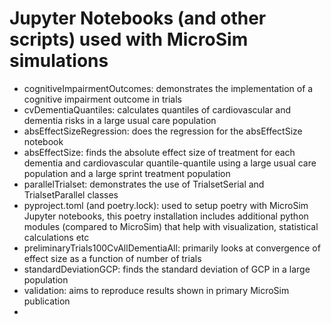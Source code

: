 # Jupyter Notebooks (and other scripts) used with MicroSim simulations

- cognitiveImpairmentOutcomes: demonstrates the implementation of a cognitive impairment outcome in trials
- cvDementiaQuantiles: calculates quantiles of cardiovascular and dementia risks in a large usual care population
- absEffectSizeRegression: does the regression for the absEffectSize notebook
- absEffectSize: finds the absolute effect size of treatment for each dementia and cardiovascular quantile-quantile 
		 using a large usual care population and a large sprint treatment population
- parallelTrialset: demonstrates the use of TrialsetSerial and TrialsetParallel classes
- pyproject.toml (and poetry.lock): used to setup poetry with MicroSim Jupyter notebooks, this poetry installation
				    includes additional python modules (compared to MicroSim) that help
				    with visualization, statistical calculations etc
- preliminaryTrials100CvAllDementiaAll: primarily looks at convergence of effect size as a function of number of trials
- standardDeviationGCP: finds the standard deviation of GCP in a large population
- validation: aims to reproduce results shown in primary MicroSim publication
-  
